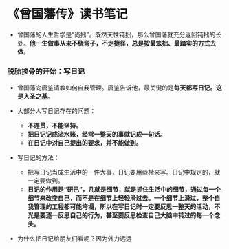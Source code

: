 # 《曾国藩传》读书笔记

* 曾国藩的人生哲学是“尚拙”。既然天性钝拙，那么曾国藩就充分返回钝拙的长处。**他一生做事从来不绕弯子，不走捷径，总是按最笨拙、最踏实的方式去做**。

### 脱胎换骨的开始：写日记

* 曾国藩向唐鉴请教如何自我管理。唐鉴告诉他，最关键的是**每天都写日记。这是入圣之基**。

* 大部分人写日记存在的问题：

  * **不连贯，不能坚持。**
  * **把日记记成流水账，经常一整天的事就记成一句话。**
  * **在日记中对自己提出的要求，并不能做到。**
  
* 写日记的方法：

  * 把写日记当成生活中的一件大事，日记要用恭楷来写。日记中规定的，就一定要做到。
  * **日记的作用是“研己”，几就是细节，就是抓住生活中的细节，通过每一个细节来改变自己，而不是在细节上轻轻滑过去。一个细节上滑过，整个自我管理的工程都可能垮塌，所以在写日记时一定要反思一整天的活动，不光是要逐一反思自己的行为，甚至要反思检查自己大脑中转过的每一个念头。**
* 为什么把日记给朋友们看呢？因为外力远远
  
  